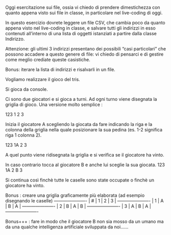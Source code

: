 ﻿Oggi esercitazione sui file, ossia vi chiedo di prendere dimestichezza con quanto appena visto sui file in classe, in particolare nel live-coding di oggi.

In questo esercizio dovrete leggere un file CSV, che cambia poco da quanto appena visto nel live-coding in classe, e salvare tutti gli indirizzi in esso contenuti all’interno di una lista di oggetti istanziati a partire dalla classe Indirizzo.

Attenzione: gli ultimi 3 indirizzi presentano dei possibili “casi particolari” che possono accadere a questo genere di file: vi chiedo di pensarci e di gestire come meglio crediate queste casistiche.

Bonus: iterare la lista di indirizzi e risalvarli in un file.



Vogliamo realizzare il gioco del tris.

Si gioca da console.

Ci sono due giocatori e si gioca a turni.
Ad ogni turno viene disegnata la griglia di gioco.
Una versione molto semplice :

 123
1
2
3

Inizia il giocatore A scegliendo la giocata da fare indicando la riga e la colonna della griglia nella quale posizionare la sua pedina (es. 1-2 significa riga 1 colonna 2).

 123
1A
2
3

A quel punto viene ridisegnata la griglia e si verifica se il giocatore ha vinto.

In caso contrario tocca al giocatore B e anche lui sceglie la sua giocata.
 123
1A
2  B
3

Si continua così finchè tutte le caselle sono state occupate o finchè un giocatore ha vinto.

Bonus : creare una griglia graficamente più elaborata (ad esempio disegnando le caselle)
———————-
| # | 1 | 2 | 3 |
———————-
| 1 | A | B | A |
———————-
| 2 | B | A | B |
———————-
| 3 | A | B | A |
———————-

Bonus+++ : fare in modo che il giocatore B non sia mosso da un umano ma da una qualche intelligenza artificiale sviluppata da noi……
